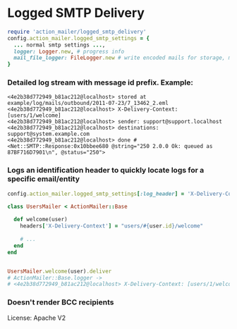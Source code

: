 # Logged SMTP Delivery

```Ruby
require 'action_mailer/logged_smtp_delivery'
config.action_mailer.logged_smtp_settings = {
  ... normal smtp settings ...,
  logger: Logger.new, # progress info
  mail_file_logger: FileLogger.new # write encoded mails for storage, must return path they were stored in
}


```


### Detailed log stream with message id prefix. Example:

```
<4e2b38d772949_b81ac212@localhost> stored at example/log/mails/outbound/2011-07-23/7_13462_2.eml
<4e2b38d772949_b81ac212@localhost> X-Delivery-Context: [users/1/welcome]
<4e2b38d772949_b81ac212@localhost> sender: support@support.localhost
<4e2b38d772949_b81ac212@localhost> destinations: support@system.example.com
<4e2b38d772949_b81ac212@localhost> done #<Net::SMTP::Response:0x10bbee680 @string="250 2.0.0 Ok: queued as 87BF716D7901\n", @status="250">
```

### Logs an identification header to quickly locate logs for a specific email/entity

```ruby
config.action_mailer.logged_smtp_settings[:log_header] = 'X-Delivery-Context'

class UsersMailer < ActionMailer::Base
  
  def welcome(user)
    headers['X-Delivery-Context'] = "users/#{user.id}/welcome"
    
    # ...
  end
end


UsersMailer.welcome(user).deliver
# ActionMailer::Base.logger -> 
# <4e2b38d772949_b81ac212@localhost> X-Delivery-Context: [users/1/welcome]
```
  
### Doesn't render BCC recipients

License: Apache V2

